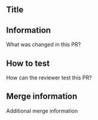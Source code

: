 ## Title
## Information
What was changed in this PR?
## How to test
How can the reviewer test this PR?
## Merge information
Additional merge information